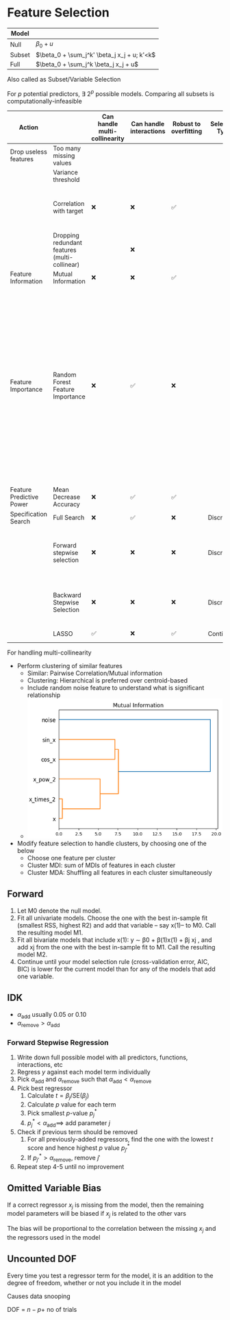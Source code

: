 # Feature Selection

| Model  |                                             |
| ------ | ------------------------------------------- |
| Null   | $\beta_0 + u$                               |
| Subset | $\beta_0 + \sum_j^k' \beta_j x_j + u; k'<k$ |
| Full   | $\beta_0 + \sum_j^k \beta_j x_j + u$        |

Also called as Subset/Variable Selection

For $p$ potential predictors, $\exists \ 2^p$ possible models. Comparing all subsets is computationally-infeasible

| Action                   |                                               | Can handle multi-collinearity | Can handle interactions | Robust to overfitting | Selection Type | Constraint Type |                                                                                                                                                                                                                                                                                                          | Advantage                                                    | Disadvantage                                                        |
| ------------------------ | --------------------------------------------- | ----------------------------- | ----------------------- | --------------------- | -------------- | --------------- | -------------------------------------------------------------------------------------------------------------------------------------------------------------------------------------------------------------------------------------------------------------------------------------------------------- | ------------------------------------------------------------ | ------------------------------------------------------------------- |
| Drop useless features    | Too many missing values                       |                               |                         |                       |                |                 |                                                                                                                                                                                                                                                                                                          |                                                              |                                                                     |
|                          | Variance threshold                            |                               |                         |                       |                |                 |                                                                                                                                                                                                                                                                                                          |                                                              |                                                                     |
|                          | Correlation with target                       | ❌                             | ❌                       | ✅                     |                |                 |                                                                                                                                                                                                                                                                                                          |                                                              | 2 vars uncorrelated with the target can become informative together |
|                          | Dropping redundant features (multi-collinear) |                               | ❌                       |                       |                |                 |                                                                                                                                                                                                                                                                                                          |                                                              |                                                                     |
| Feature Information      | Mutual Information                            | ❌                             | ❌                       | ✅                     |                |                 |                                                                                                                                                                                                                                                                                                          |                                                              |                                                                     |
| Feature Importance       | Random Forest Feature Importance              | ❌                             | ✅                       | ❌                     |                |                 | Trained model has to be very accurate, an assumption rarely met<br>- Whenever a model is overfitted, chances are that the features with the highest feature importance scores are to blame, and as such should be removed. However, these are precisely the features that a feature importance will keep |                                                              |                                                                     |
| Feature Predictive Power | Mean Decrease Accuracy                        | ❌                             | ✅                       | ✅                     |                |                 | Out of sample                                                                                                                                                                                                                                                                                            |                                                              |                                                                     |
| Specification Search     | Full Search                                   | ❌                             | ✅                       | ❌                     | Discrete       | Hard            | Brute-Force                                                                                                                                                                                                                                                                                              | Global optima                                                | Computationally-expensive                                           |
|                          | Forward stepwise selection                    | ❌                             | ❌                       | ❌                     | Discrete       | Hard            | Starts with the null model, and then adds predictors one-at-a-time                                                                                                                                                                                                                                       | Computationally efficient<br />Lower sample size requirement |                                                                     |
|                          | Backward Stepwise Selection                   | ❌                             | ❌                       | ❌                     | Discrete       | Hard            | Start with the full model and remove predictors one-at-a-time                                                                                                                                                                                                                                            |                                                              | Expensive<br />Large sample size requirement                        |
|                          | LASSO                                         | ✅                             | ❌                       | ✅                     | Continuous     | Soft            | Refer to regularization                                                                                                                                                                                                                                                                                  |                                                              |                                                                     |

For handling multi-collinearity
- Perform clustering of similar features
	- Similar: Pairwise Correlation/Mutual information
	- Clustering: Hierarchical is preferred over centroid-based
	- Include random noise feature to understand what is significant relationship
	- ![](assets/mutual_information_hierarchical_clustering.png)
- Modify feature selection to handle clusters, by choosing one of the below
	- Choose one feature per cluster
	- Cluster MDI: sum of MDIs of features in each cluster
	- Cluster MDA: Shuffling all features in each cluster simultaneously

## Forward

1. Let M0 denote the null model.
2. Fit all univariate models. Choose the one with the best in-sample fit (smallest RSS, highest R2) and add that variable – say x(1)– to M0. Call the resulting model M1.
3. Fit all bivariate models that include x(1): y ∼ β0 + β(1)x(1) + βj xj , and add xj from the one with the best in-sample fit to M1. Call the resulting model M2.
4. Continue until your model selection rule (cross-validation error, AIC, BIC) is lower for the current model than for any of the models that add one variable.

## IDK

- $\alpha_\text{add}$ usually $0.05$ or $0.10$
- $\alpha_\text{remove} > \alpha_\text{add}$

### Forward Stepwise Regression

1. Write down full possible model with all predictors, functions, interactions, etc
2. Regress $y$ against each model term individually
3. Pick $\alpha_\text{add}$ and $\alpha_\text{remove}$ such that $\alpha_\text{add}<\alpha_\text{remove}$
4. Pick best regressor
      1. Calculate $t=\beta_j/\text{SE}(\beta_j)$
      2. Calculate $p$ value for each term
      3. Pick smallest $p$-value $p^*_j$
      4. $p^*_j<\alpha_\text{add} \implies$ add parameter $j$
5. Check if previous term should be removed
   1. For all previously-added regressors, find the one with the lowest $t$ score and hence highest $p$ value $p^*_{j'}$
   2. If $p^*_{j'} > \alpha_\text{remove}$, remove $j'$
6. Repeat step 4-5 until no improvement

## Omitted Variable Bias

If a correct regressor $x_j$ is missing from the model, then the remaining model parameters will be biased if $x_j$ is related to the other vars

The bias will be proportional to the correlation between the missing $x_j$ and the regressors used in the model

## Uncounted DOF

Every time you test a regressor term for the model, it is an addition to the degree of freedom, whether or not you include it in the model

Causes data snooping

DOF = $n-p +$ no of trials